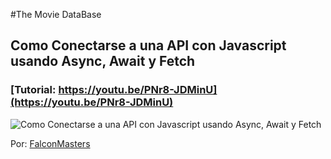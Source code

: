 #The Movie DataBase

## Como Conectarse a una API con Javascript usando Async, Await y Fetch
### [Tutorial: https://youtu.be/PNr8-JDMinU](https://youtu.be/PNr8-JDMinU)

![Como Conectarse a una API con Javascript usando Async, Await y Fetch](https://raw.githubusercontent.com/falconmasters/como-conectarse-a-una-api-javascript/master/img/thumb.png)

Por: [FalconMasters](http://www.falconmasters.com)
